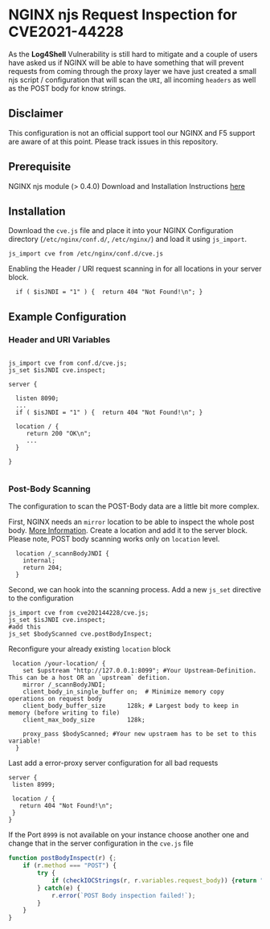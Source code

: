 # NGINX njs Request Inspection for CVE2021-44228

As the <b>Log4Shell</b> Vulnerability is still hard to mitigate and a couple of users have asked us if NGINX will be able to have
something that will prevent requests from coming through the proxy layer we have just created a small njs script / configuration that will scan the `URI`, all incoming `headers` as well as the POST body for know strings.

## Disclaimer
This configuration is not an official support tool our NGINX and F5 support are aware of at this point. Please track issues in this repository.

## Prerequisite
NGINX njs module (> 0.4.0)
Download and Installation Instructions <a href="http://nginx.org/en/docs/njs/install.html" target="_blank">here</a>

## Installation

Download the `cve.js` file and place it into your NGINX Configuration directory (`/etc/nginx/conf.d/`, `/etc/nginx/`) and load it using `js_import`.

```shell
js_import cve from /etc/nginx/conf.d/cve.js
```

Enabling the Header / URI request scanning in for all locations in your server block.
```shell
  if ( $isJNDI = "1" ) {  return 404 "Not Found!\n"; }
```

## Example Configuration
### Header and URI Variables
```shell

js_import cve from conf.d/cve.js;
js_set $isJNDI cve.inspect;

server {

  listen 8090;
  ...
  if ( $isJNDI = "1" ) {  return 404 "Not Found!\n"; }

  location / {
	 return 200 "OK\n";
	 ...
  }

}


```

### Post-Body Scanning
The configuration to scan the POST-Body data are a little bit more complex.

First, NGINX needs an `mirror` location to be able to inspect the whole post body.
<a href="https://www.nginx.com/blog/deploying-nginx-plus-as-an-api-gateway-part-2-protecting-backend-services/#request-bodies" target="_blank">More Information</a>.
Create a location and add it to the server block. Please note, POST body scanning works only on `location` level.

```shell
  location /_scannBodyJNDI {
    internal;
	return 204;
  }
```

Second, we can hook into the scanning process.
Add a new `js_set` directive to the configuration
```shell
js_import cve from cve202144228/cve.js;
js_set $isJNDI cve.inspect;
#add this
js_set $bodyScanned cve.postBodyInspect;
```

Reconfigure your already existing `location` block
```shell
 location /your-location/ {
    set $upstream "http://127.0.0.1:8099"; #Your Upstream-Definition. This can be a host OR an `upstream` defition.
    mirror /_scannBodyJNDI;
    client_body_in_single_buffer on;  # Minimize memory copy operations on request body
    client_body_buffer_size      128k; # Largest body to keep in memory (before writing to file)
    client_max_body_size         128k;
    
    proxy_pass $bodyScanned; #Your new upstraem has to be set to this variable!
  }
```

Last add a error-proxy server configuration for all bad requests

```shell
server {
 listen 8999;

 location / {
   return 404 "Not Found!\n";
 }
}
```

If the Port `8999` is not available on your instance choose another one and change that in the server configuration in the `cve.js` file

```javascript
function postBodyInspect(r) {;
	if (r.method === "POST") {
		try {
			if (checkIOCStrings(r, r.variables.request_body)) {return "http://127.0.0.1:CHANGEME/"} else {return r.variables.upstream};
		} catch(e) {
			r.error(`POST Body inspection failed!`);
		}
	}
}
```


